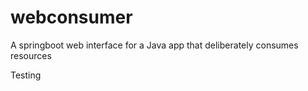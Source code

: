 # webconsumer
A springboot web interface for a Java app that deliberately consumes resources

Testing